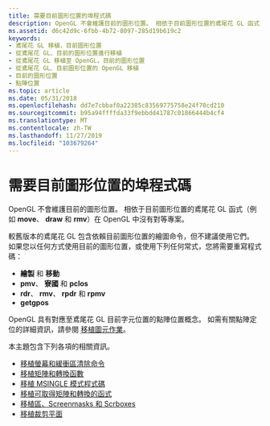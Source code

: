 ```yaml
---
title: 需要目前圖形位置的埠程式碼
description: OpenGL 不會維護目前的圖形位置。 相依于目前圖形位置的鳶尾花 GL 函式（例如 move、draw 和 rmv）在 OpenGL 中沒有對等專案。
ms.assetid: d6c42d9c-6fbb-4b72-8097-285d19b619c2
keywords:
- 鳶尾花 GL 移植，目前圖形位置
- 從鳶尾花 GL、目前的圖形位置進行移植
- 從鳶尾花 GL 移植至 OpenGL，目前的圖形位置
- 從鳶尾花 GL、目前圖形位置的 OpenGL 移植
- 目前的圖形位置
- 點陣位置
ms.topic: article
ms.date: 05/31/2018
ms.openlocfilehash: dd7e7cbbaf0a22385c83569775758e24f70cd210
ms.sourcegitcommit: b95a94ffffda33f9ebbdd41787c01866444b4cf4
ms.translationtype: MT
ms.contentlocale: zh-TW
ms.lasthandoff: 11/27/2019
ms.locfileid: "103679264"
---
```

# <a name="port-code-that-needs-a-current-graphics-position"></a>需要目前圖形位置的埠程式碼

OpenGL 不會維護目前的圖形位置。 相依于目前圖形位置的鳶尾花 GL 函式（例如 **move**、 **draw** 和 **rmv**）在 OpenGL 中沒有對等專案。

較舊版本的鳶尾花 GL 包含依賴目前圖形位置的繪圖命令，但不建議使用它們。 如果您以任何方式使用目前的圖形位置，或使用下列任何常式，您將需要重寫程式碼：

-   **繪製** 和 **移動**
-   **pmv**、 **寮國** 和 **pclos**
-   **rdr**、 **rmv**、 **rpdr** 和 **rpmv**
-   **getgpos**

OpenGL 具有對應至鳶尾花 GL 目前字元位置的點陣位置概念。 如需有關點陣定位的詳細資訊，請參閱 [移植圖元作業](porting-pixel-operations.md)。

本主題包含下列各項的相關資訊。

-   [移植螢幕和緩衝區清除命令](porting-screen-and-buffer-clearing-commands.md)
-   [移植矩陣和轉換函數](porting-matrix-and-transformation-functions.md)
-   [移植 MSINGLE 模式程式碼](porting-msingle-mode-code.md)
-   [移植可取得矩陣和轉換的函式](porting-functions-that-get-matrices-and-transformations.md)
-   [移植區、Screenmasks 和 Scrboxes](porting-viewports--screenmasks--and-scrboxes.md)
-   [移植裁剪平面](porting-clipping-planes.md)

 

 




